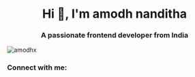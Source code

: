 <h1 align="center">Hi 👋, I'm amodh nanditha</h1>
<h3 align="center">A passionate frontend developer from India</h3>

<p align="left"> <img src="https://komarev.com/ghpvc/?username=amodhx&label=Profile%20views&color=0e75b6&style=flat" alt="amodhx" /> </p>

<h3 align="left">Connect with me:</h3>
<p align="left">
</p>
